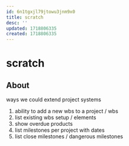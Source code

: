 ```yaml
---
id: 6n1tgxjl79jtowu3jnm9x0
title: scratch
desc: ''
updated: 1718806335
created: 1718806335
---
```

# scratch

## About

ways we could extend project systems

1. ability to add a new wbs to a project / wbs
2. list existing wbs setup / elements
3. show overdue products
4. list milestones per project with dates
5. list close milestones / dangerous milestones
